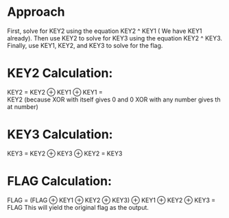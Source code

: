 # Approach
First, solve for KEY2 using the equation KEY2 ^ KEY1 ( We have KEY1 already).
Then use KEY2 to solve for KEY3 using the equation KEY2 ^ KEY3.
Finally, use KEY1, KEY2, and KEY3 to solve for the flag.

# KEY2 Calculation:
KEY2 = KEY2 ⊕ KEY1 ⊕ KEY1 = KEY2 (because XOR with itself gives 0 and 0 XOR with any number gives that number)

# KEY3 Calculation:
KEY3 = KEY2 ⊕ KEY3 ⊕ KEY2 = KEY3

# FLAG Calculation:
FLAG = (FLAG ⊕ KEY1 ⊕ KEY2 ⊕ KEY3) ⊕ KEY1 ⊕ KEY2 ⊕ KEY3 = FLAG
This will yield the original flag as the output.